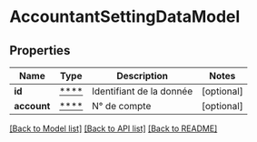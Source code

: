 # AccountantSettingDataModel

## Properties
Name | Type | Description | Notes
------------ | ------------- | ------------- | -------------
**id** | [****](.md) | Identifiant de la donnée | [optional] 
**account** | [****](.md) | N° de compte | [optional] 

[[Back to Model list]](../../README.md#documentation-for-models) [[Back to API list]](../../README.md#documentation-for-api-endpoints) [[Back to README]](../../README.md)

